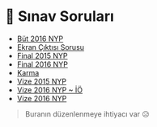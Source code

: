 # 📃 Sınav Soruları

<!--YPackage.YGitbookIntegration-tarafından-otomatik-oluşturulmuştur-->

- [Büt 2016 NYP](B%C3%BCt%202016%20NYP.pdf)
- [Ekran Çıktısı Sorusu](Ekran%20%C3%87%C4%B1kt%C4%B1s%C4%B1%20Sorusu.pdf)
- [Final 2015 NYP](Final%202015%20NYP.pdf)
- [Final 2016 NYP](Final%202016%20NYP.pdf)
- [Karma](Karma.pdf)
- [Vize 2015 NYP](Vize%202015%20NYP.pdf)
- [Vize 2016 NYP ~ İÖ](Vize%202016%20NYP%20~%20%C4%B0%C3%96.pdf)
- [Vize 2016 NYP](Vize%202016%20NYP.pdf)

<!--YPackage.YGitbookIntegration-tarafından-otomatik-oluşturulmuştur-->

> Buranın düzenlenmeye ihtiyacı var 😥
